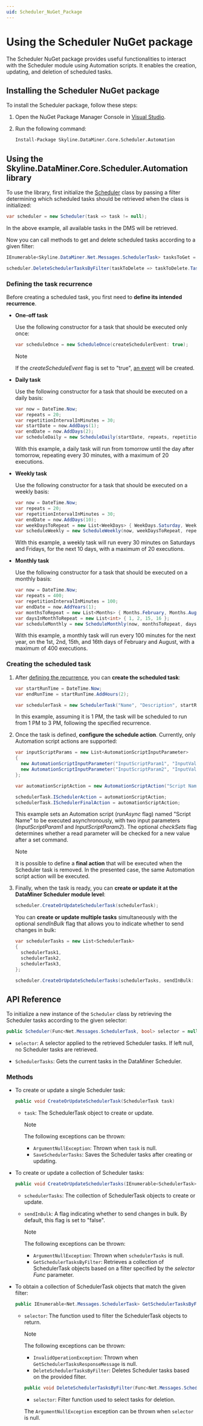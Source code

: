 ```yaml
---
uid: Scheduler_NuGet_Package
---
```


# Using the Scheduler NuGet package

The Scheduler NuGet package provides useful functionalities to interact with the Scheduler module using Automation scripts. It enables the creation, updating, and deletion of scheduled tasks.

## Installing the Scheduler NuGet package

To install the Scheduler package, follow these steps:

1. Open the NuGet Package Manager Console in [Visual Studio](xref:TOOVisualStudio).

1. Run the following command:

   ```txt
   Install-Package Skyline.DataMiner.Core.Scheduler.Automation 
   ```

## Using the Skyline.DataMiner.Core.Scheduler.Automation library

To use the library, first initialize the [Scheduler](xref:Skyline.DataMiner.Core.Scheduler.Automation.Scheduler) class by passing a filter determining which scheduled tasks should be retrieved when the class is initialized:

```csharp
var scheduler = new Scheduler(task => task != null);
```

In the above example, all available tasks in the DMS will be retrieved.

Now you can call methods to get and delete scheduled tasks according to a given filter:

```csharp
IEnumerable<Skyline.DataMiner.Net.Messages.SchedulerTask> tasksToGet = scheduler.GetSchedulerTasksByFilter(task => task.TaskName == "Task Name");

scheduler.DeleteSchedulerTasksByFilter(taskToDelete => taskToDelete.TaskName == "Task Name");
```

### Defining the task recurrence

Before creating a scheduled task, you first need to **define its intended recurrence**.

- **One-off task**

  Use the following constructor for a task that should be executed only once:

  ```csharp
  var scheduleOnce = new ScheduleOnce(createSchedulerEvent: true);
  ```

  > [!NOTE]
  > If the *createScheduleEvent* flag is set to "true", [an event](xref:Scheduling_an_event_based_on_a_Scheduler_template) will be created.

- **Daily task**

  Use the following constructor for a task that should be executed on a daily basis:

  ```csharp
  var now = DateTime.Now;
  var repeats = 20;
  var repetitionIntervalInMinutes = 30;
  var startDate = now.AddDays(1);
  var endDate = now.AddDays(2);
  var scheduleDaily = new ScheduleDaily(startDate, repeats, repetitionIntervalInMinutes, endDate);
  ```

  With this example, a daily task will run from tomorrow until the day after tomorrow, repeating every 30 minutes, with a maximum of 20 executions.

- **Weekly task**

  Use the following constructor for a task that should be executed on a weekly basis:

  ```csharp
  var now = DateTime.Now;
  var repeats = 20;
  var repetitionIntervalInMinutes = 30;
  var endDate = now.AddDays(10);
  var weekDaysToRepeat = new List<WeekDays> { WeekDays.Saturday, WeekDays.Friday };
  var scheduleWeekly = new ScheduleWeekly(now, weekDaysToRepeat, repeats, repetitionIntervalInMinutes, endDate);
  ```

  With this example, a weekly task will run every 30 minutes on Saturdays and Fridays, for the next 10 days, with a maximum of 20 executions.

- **Monthly task**

  Use the following constructor for a task that should be executed on a monthly basis:

  ```csharp
  var now = DateTime.Now;
  var repeats = 400;
  var repetitionIntervalInMinutes = 100;
  var endDate = now.AddYears(1);
  var monthsToRepeat = new List<Months> { Months.February, Months.August };
  var daysInMonthToRepeat = new List<int> { 1, 2, 15, 16 };
  var scheduleMonthly = new ScheduleMonthly(now, monthsToRepeat, daysInMonthToRepeat, repeats, repetitionIntervalInMinutes, endDate);
  ```
  
  With this example, a monthly task will run every 100 minutes for the next year, on the 1st, 2nd, 15th, and 16th days of February and August, with a maximum of 400 executions.

### Creating the scheduled task

1. After [defining the recurrence](#defining-the-task-recurrence), you can **create the scheduled task**:

   ```csharp
   var startRunTime = DateTime.Now;
   var endRunTime = startRunTime.AddHours(2);

   var schedulerTask = new SchedulerTask("Name", "Description", startRunTime, endRunTime, scheduleRepetition);
   ```

   In this example, assuming it is 1 PM, the task will be scheduled to run from 1 PM to 3 PM, following the specified recurrence.

1. Once the task is defined, **configure the schedule action**. Currently, only Automation script actions are supported:

   ```csharp
   var inputScriptParams = new List<AutomationScriptInputParameter>
   {
     new AutomationScriptInputParameter("InputScriptParam1", "InputValue1"),
     new AutomationScriptInputParameter("InputScriptParam2", "InputValue2"),
   };

   var automationScriptAction = new AutomationScriptAction("Script Name", inputScriptParams, checkSets: true, runAsync: false);

   schedulerTask.ISchedulerAction = automationScriptAction;
   schedulerTask.ISchedulerFinalAction = automationScriptAction;
   ```

   This example sets an Automation script (*runAsync* flag) named "Script Name" to be executed asynchronously, with two input parameters (*InputScriptParam1* and *InputScriptParam2*). The optional *checkSets* flag determines whether a read parameter will be checked for a new value after a set command.

   > [!NOTE]
   > It is possible to define a **final action** that will be executed when the Scheduler task is removed. In the presented case, the same Automation script action will be executed.

1. Finally, when the task is ready, you can **create or update it at the DataMiner Scheduler module level**:

   ```csharp
   scheduler.CreateOrUpdateSchedulerTask(schedulerTask);
   ```

   You can **create or update multiple tasks** simultaneously with the optional *sendInBulk* flag that allows you to indicate whether to send changes in bulk:

   ```csharp
   var schedulerTasks = new List<SchedulerTask>
   {
     schedulerTask1,
     schedulerTask2,
     schedulerTask3,
   };

   scheduler.CreateOrUpdateSchedulerTasks(schedulerTasks, sendInBulk: true);
   ```

## API Reference

To initialize a new instance of the `Scheduler` class by retrieving the Scheduler tasks according to the given selector:

```csharp
public Scheduler(Func<Net.Messages.SchedulerTask, bool> selector = null)` 
```

- `selector`: A selector applied to the retrieved Scheduler tasks. If left null, no Scheduler tasks are retrieved.

- `SchedulerTasks`: Gets the current tasks in the DataMiner Scheduler.

### Methods

- To create or update a single Scheduler task:

  ```csharp
  public void CreateOrUpdateSchedulerTask(SchedulerTask task) 
  ```

  - `task`: The SchedulerTask object to create or update.

    > [!NOTE]
    > The following exceptions can be thrown:
    >
    > - `ArgumentNullException`: Thrown when `task` is null.
    > - `SaveSchedulerTasks`: Saves the Scheduler tasks after creating or updating.

- To create or update a collection of Scheduler tasks:

  ```csharp
  public void CreateOrUpdateSchedulerTasks(IEnumerable<SchedulerTask> schedulerTasks, bool sendInBulk = false) 
  ```

  - `schedulerTasks`: The collection of SchedulerTask objects to create or update.

  - `sendInBulk`: A flag indicating whether to send changes in bulk. By default, this flag is set to "false".

    > [!NOTE]
    > The following exceptions can be thrown:
    >
    > - `ArgumentNullException`: Thrown when `schedulerTasks` is null.
    > - `GetSchedulerTasksByFilter`: Retrieves a collection of SchedulerTask objects based on a filter specified by the *selector Func* parameter.

- To obtain a collection of SchedulerTask objects that match the given filter:

  ```csharp
  public IEnumerable<Net.Messages.SchedulerTask> GetSchedulerTasksByFilter(Func<Net.Messages.SchedulerTask, bool> selector)
  ```

  - `selector`: The function used to filter the SchedulerTask objects to return.

    > [!NOTE]
    > The following exceptions can be thrown:
    >
    > - `InvalidOperationException`: Thrown when `GetSchedulerTasksResponseMessage` is null.
    > - `DeleteSchedulerTasksByFilter`: Deletes Scheduler tasks based on the provided filter.
    >
    > ```csharp
    > public void DeleteSchedulerTasksByFilter(Func<Net.Messages.SchedulerTask, bool> selector) 
    > ```
    >
    > - `selector`: Filter function used to select tasks for deletion.
    >
    > The `ArgumentNullException` exception can be thrown when `selector` is null.